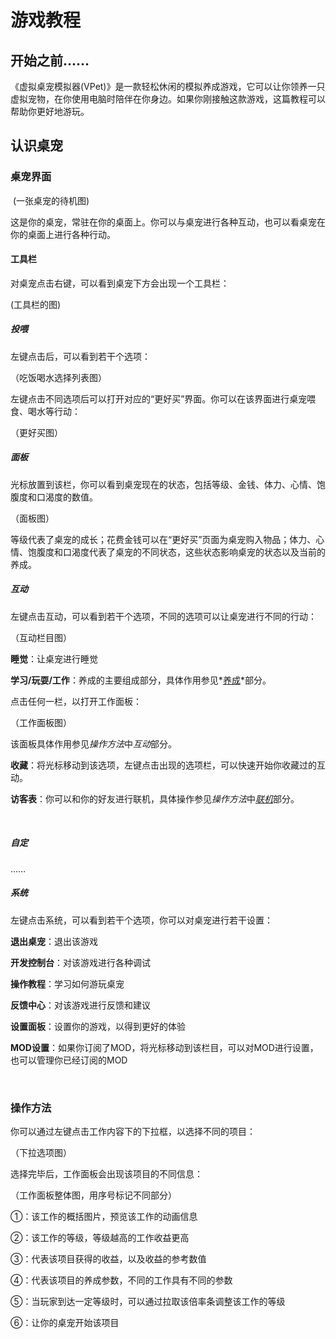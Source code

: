 # 游戏教程



## 开始之前……

​		《虚拟桌宠模拟器(VPet)》是一款轻松休闲的模拟养成游戏，它可以让你领养一只虚拟宠物，在你使用电脑时陪伴在你身边。如果你刚接触这款游戏，这篇教程可以帮助你更好地游玩。



## 认识桌宠



### 桌宠界面

​		(一张桌宠的待机图)

这是你的桌宠，常驻在你的桌面上。你可以与桌宠进行各种互动，也可以看桌宠在你的桌面上进行各种行动。



#### 工具栏

对桌宠点击右键，可以看到桌宠下方会出现一个工具栏：

(工具栏的图)



##### 投喂

左键点击后，可以看到若干个选项：

（吃饭喝水选择列表图）

左键点击不同选项后可以打开对应的“更好买”界面。你可以在该界面进行桌宠喂食、喝水等行动：

（更好买图）



##### 面板

光标放置到该栏，你可以看到桌宠现在的状态，包括等级、金钱、体力、心情、饱腹度和口渴度的数值。

（面板图）

等级代表了桌宠的成长；花费金钱可以在“更好买”页面为桌宠购入物品；体力、心情、饱腹度和口渴度代表了桌宠的不同状态，这些状态影响桌宠的状态以及当前的养成。



##### 互动

左键点击互动，可以看到若干个选项，不同的选项可以让桌宠进行不同的行动：

（互动栏目图）

**睡觉**：让桌宠进行睡觉

**学习/玩耍/工作**：养成的主要组成部分，具体作用参见*<u>养成</u>*部分。

点击任何一栏，以打开工作面板：

（工作面板图）

该面板具体作用参见*操作方法*中*互动*部分。

**收藏**：将光标移动到该选项，左键点击出现的选项栏，可以快速开始你收藏过的互动。

**访客表**：你可以和你的好友进行联机，具体操作参见*操作方法*中<u>*联机*</u>部分。

​	

##### 自定

……



##### 系统

左键点击系统，可以看到若干个选项，你可以对桌宠进行若干设置：

**退出桌宠**：退出该游戏

**开发控制台**：对该游戏进行各种调试

**操作教程**：学习如何游玩桌宠

**反馈中心**：对该游戏进行反馈和建议

**设置面板**：设置你的游戏，以得到更好的体验

**MOD设置**：如果你订阅了MOD，将光标移动到该栏目，可以对MOD进行设置，也可以管理你已经订阅的MOD

​	

### 操作方法

你可以通过左键点击工作内容下的下拉框，以选择不同的项目：

（下拉选项图）

选择完毕后，工作面板会出现该项目的不同信息：

（工作面板整体图，用序号标记不同部分）

①：该工作的概括图片，预览该工作的动画信息

②：该工作的等级，等级越高的工作收益更高

③：代表该项目获得的收益，以及收益的参考数值

④：代表该项目的养成参数，不同的工作具有不同的参数

⑤：当玩家到达一定等级时，可以通过拉取该倍率条调整该工作的等级

⑥：让你的桌宠开始该项目